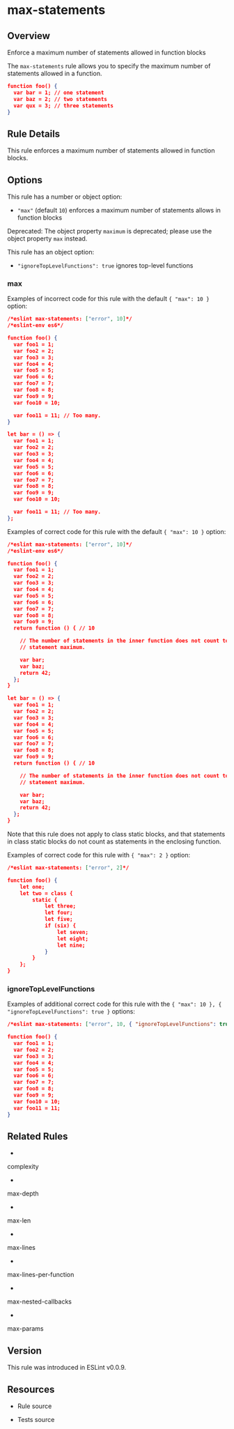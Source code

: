 

# max-statements
## Overview

Enforce a maximum number of statements allowed in function blocks

The `max-statements` rule allows you to specify the maximum number of statements allowed in a function.


```json
function foo() {
  var bar = 1; // one statement
  var baz = 2; // two statements
  var qux = 3; // three statements
}
```

## Rule Details

This rule enforces a maximum number of statements allowed in function blocks.

## Options

This rule has a number or object option:


- `"max"` (default `10`) enforces a maximum number of statements allows in function blocks

Deprecated: The object property `maximum` is deprecated; please use the object property `max` instead.

This rule has an object option:


- `"ignoreTopLevelFunctions": true` ignores top-level functions

### max

Examples of incorrect code for this rule with the default `{ "max": 10 }` option:


```json
/*eslint max-statements: ["error", 10]*/
/*eslint-env es6*/

function foo() {
  var foo1 = 1;
  var foo2 = 2;
  var foo3 = 3;
  var foo4 = 4;
  var foo5 = 5;
  var foo6 = 6;
  var foo7 = 7;
  var foo8 = 8;
  var foo9 = 9;
  var foo10 = 10;

  var foo11 = 11; // Too many.
}

let bar = () => {
  var foo1 = 1;
  var foo2 = 2;
  var foo3 = 3;
  var foo4 = 4;
  var foo5 = 5;
  var foo6 = 6;
  var foo7 = 7;
  var foo8 = 8;
  var foo9 = 9;
  var foo10 = 10;

  var foo11 = 11; // Too many.
};
```

Examples of correct code for this rule with the default `{ "max": 10 }` option:


```json
/*eslint max-statements: ["error", 10]*/
/*eslint-env es6*/

function foo() {
  var foo1 = 1;
  var foo2 = 2;
  var foo3 = 3;
  var foo4 = 4;
  var foo5 = 5;
  var foo6 = 6;
  var foo7 = 7;
  var foo8 = 8;
  var foo9 = 9;
  return function () { // 10

    // The number of statements in the inner function does not count toward the
    // statement maximum.

    var bar;
    var baz;
    return 42;
  };
}

let bar = () => {
  var foo1 = 1;
  var foo2 = 2;
  var foo3 = 3;
  var foo4 = 4;
  var foo5 = 5;
  var foo6 = 6;
  var foo7 = 7;
  var foo8 = 8;
  var foo9 = 9;
  return function () { // 10

    // The number of statements in the inner function does not count toward the
    // statement maximum.

    var bar;
    var baz;
    return 42;
  };
}
```

Note that this rule does not apply to class static blocks, and that statements in class static blocks do not count as statements in the enclosing function.

Examples of correct code for this rule with `{ "max": 2 }` option:


```json
/*eslint max-statements: ["error", 2]*/

function foo() {
    let one;
    let two = class {
        static {
            let three;
            let four;
            let five;
            if (six) {
                let seven;
                let eight;
                let nine;
            }
        }
    };
}
```

### ignoreTopLevelFunctions

Examples of additional correct code for this rule with the `{ "max": 10 }, { "ignoreTopLevelFunctions": true }` options:


```json
/*eslint max-statements: ["error", 10, { "ignoreTopLevelFunctions": true }]*/

function foo() {
  var foo1 = 1;
  var foo2 = 2;
  var foo3 = 3;
  var foo4 = 4;
  var foo5 = 5;
  var foo6 = 6;
  var foo7 = 7;
  var foo8 = 8;
  var foo9 = 9;
  var foo10 = 10;
  var foo11 = 11;
}
```


## Related Rules


- 
complexity 

- 
max-depth 

- 
max-len 

- 
max-lines 

- 
max-lines-per-function 

- 
max-nested-callbacks 

- 
max-params 

## Version

This rule was introduced in ESLint v0.0.9.

## Resources


- Rule source 

- Tests source 

